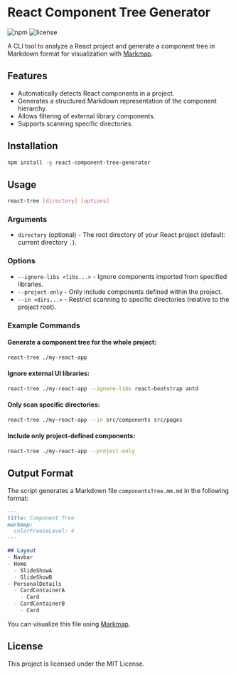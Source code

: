# React Component Tree Generator

![npm](https://img.shields.io/npm/v/react-component-tree-generator)
![license](https://img.shields.io/github/license/your-repo/react-component-tree-generator)

A CLI tool to analyze a React project and generate a component tree in Markdown format for visualization with [Markmap](https://markmap.js.org/).

## Features

- Automatically detects React components in a project.
- Generates a structured Markdown representation of the component hierarchy.
- Allows filtering of external library components.
- Supports scanning specific directories.

## Installation

```sh
npm install -g react-component-tree-generator
```

## Usage

```sh
react-tree [directory] [options]
```

### Arguments

- `directory` (optional) - The root directory of your React project (default: current directory `.`).

### Options

- `--ignore-libs <libs...>` - Ignore components imported from specified libraries.
- `--project-only` - Only include components defined within the project.
- `--in <dirs...>` - Restrict scanning to specific directories (relative to the project root).

### Example Commands

#### Generate a component tree for the whole project:
```sh
react-tree ./my-react-app
```

#### Ignore external UI libraries:
```sh
react-tree ./my-react-app --ignore-libs react-bootstrap antd
```

#### Only scan specific directories:
```sh
react-tree ./my-react-app --in src/components src/pages
```

#### Include only project-defined components:
```sh
react-tree ./my-react-app --project-only
```

## Output Format
The script generates a Markdown file `componentsTree.mm.md` in the following format:

```md
---
title: Component Tree
markmap:
  colorFreezeLevel: 4
---

## Layout
- Navbar
- Home
  - SlideShowA
  - SlideShowB
- PersonalDetails
  - CardContainerA
    - Card
  - CardContainerB
    - Card
```

You can visualize this file using [Markmap](https://markmap.js.org/).

## License
This project is licensed under the MIT License.
